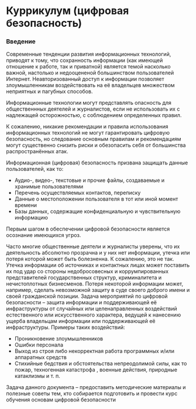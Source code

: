 # Куррикулум (цифровая безопасность)


### Введение
Современные тенденции развития информационных технологий, приводят к тому, что
сохранность информации (как имеющей отношение к работе, так и приватной)
является темой насколько важной, настолько и недооцененой большинством
пользователей Интернет. Неавторизованный доступ к информации позволяет
злоумышленникам воздействовать на её владельцев множеством неприятных и
пагубных способов.

Информационные технологии могут представлять опасность для общественнных
деятелей и журналистов, если не использовать их с надлежащей осторожностью, с
соблюдением определенных правил.

К сожалению, никакие рекомендации и правила использования информационных
технологий не могут гарантировать цифровую безопасность, но следование основным
правилам и рекомендациям могут существенно снизить риски и обезопасить себя от
большинства распространённых атак.

Информационная (цифровая) безопасность призвана защищать данные
пользователей, как то:
* Аудио-, видео-, текстовые и прочие файлы, создаваемые и хранимые
пользователями
* Перечень осуществляемых контактов, переписку
* Данные о местоположении пользователя в тот или иной момент времени
* Базы данных, содержащие конфиденциальную и чувствительную информацию

Первым шагом в обеспечении цифровой безопасности является осознание
имеющихся угроз.

Часто многие общественные деятели и журналисты уверены, что их деятельность
абсолютно прозрачна и у них нет информации, утечка или потеря которой может быть
болезненна. К сожалению, это не так. Утечка информации об источниках и контактных
лицах может поставить их под удар со стороны недобросовесных и коррумпированных
представителей государственных структур, криминалитета и нечистоплотных
бизнесменов. Потеря некоторой информации может, например, сделать невозможной
защиту в суде своего доброго имени и своей гражданской позиции.
Задача мероприятий по цифровой безопасности – защита информации и
поддерживающей её инфраструктуры от случайных или целенаправленных
воздействий естественного или искусственного характера, ведущей к нанесению
ущерба владельцам информации или поддерживающей её инфраструктуры.
Примеры таких воздействий:

* Проникновение злоумышленников
* Ошибки персонала
* Выход из строя либо некорректная работа программных и/или аппаратных
средств
* Стихийные бедствия и обстоятельства непреодолимой силы, как то пожар,
техногенная катастрофа , военные действия, природные катаклизмы и т. п.

Задача данного документа – предоставить методические материалы и полезные
советы тем, кто собирается подготовить и провести курс обучения основам цифровой
безопасности
